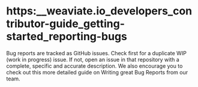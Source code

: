 # https:\_\_weaviate.io_developers_contributor-guide_getting-started_reporting-bugs

Bug reports are tracked as GitHub issues. Check first for a duplicate WIP (work in progress) issue. If not, open an issue in that repository with a complete, specific and accurate description. We also encourage you to check out this more detailed guide on Writing great Bug Reports from our team.
